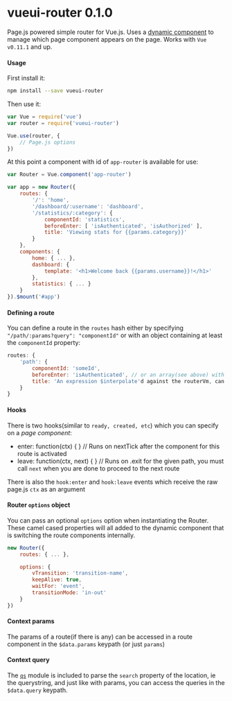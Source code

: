
vueui-router 0.1.0
==================
Page.js powered simple router for Vue.js. Uses a [dynamic component](http://vuejs.org/guide/components.html#Dynamic_Components) to manage
which page component appears on the page. Works with ```Vue v0.11.1``` and up.

#### Usage

First install it:
```bash
npm install --save vueui-router
```

Then use it:
```js
var Vue = require('vue')
var router = require('vueui-router')

Vue.use(router, {
    // Page.js options
})
```

At this point a component with id of ```app-router``` is available for use:
```js
var Router = Vue.component('app-router')

var app = new Router({
    routes: {
        '/': 'home',
        '/dashboard/:username': 'dashboard',
        '/statistics/:category': {
            componentId: 'statistics',
            beforeEnter: [ 'isAuthenticated', 'isAuthorized' ],
            title: 'Viewing stats for {{params.category}}'
        }
    },
    components: {
        home: { ... },
        dashboard: {
            template: '<h1>Welcome back {{params.username}}!</h1>'
        },
        statistics: { ... }
    }
}).$mount('#app')

```

#### Defining a route
You can define a route in the ```routes``` hash either by specifying ```"/path/:params?query": "componentId"``` or
with an object containing at least the ```componentId``` property:
```js
routes: {
    'path': {
        componentId: 'someId',
        beforeEnter: 'isAuthenticated', // or an array(see above) with 'methods' in the Router instance
        title: 'An expression $interpolate'd against the routerVm, can use `params` and `query`' // This is set to the document.title
    }
}
```

#### Hooks
There is two hooks(similar to ```ready, created, etc```) which you can specify on a *page component*:
 * enter: function(ctx) { }         // Runs on nextTick after the component for this route is activated
 * leave: function(ctx, next) { }   // Runs on .exit for the given path, you must call ```next``` when
    you are done to proceed to the next route

There is also the ```hook:enter``` and ```hook:leave``` events which receive the raw page.js ```ctx``` as an argument


#### Router ```options``` object
You can pass an optional ```options``` option when instantiating the Router. These camel cased properties will all added to
the dynamic component that is switching the route components internally.

```js
new Router({
    routes: { ... },

    options: {
        vTransition: 'transition-name',
        keepAlive: true,
        waitFor: 'event',
        transitionMode: 'in-out'
    }
})

```

#### Context params
The params of a route(if there is any) can be accessed in a route component in the ```$data.params``` keypath (or just ```params```)

#### Context query
The [```qs```](https://github.com/hapijs/qs) module is included to parse the ```search``` property of the location, ie the querystring,
and just like with params, you can access the queries in the ```$data.query``` keypath.